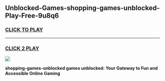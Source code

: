 
## Unblocked-Games-shopping-games-unblocked-Play-Free-9u8q6
<h3>
<a href="https://premium76.site?title=shopping-games-unblocked&ref=10A">CLICK TO PLAY</a></h3>
<hr>

<h3>
<a href="https://premium76.site?title=shopping-games-unblocked&ref=10A">CLICK 2 PLAY</a>
  
</h3>

<a href="https://premium76.site?title=shopping-games-unblocked&ref=10A"><img src="https://clearcache.store/games.png"></a>


**shopping-games-unblocked games unblocked: Your Gateway to Fun and Accessible Online Gaming**
